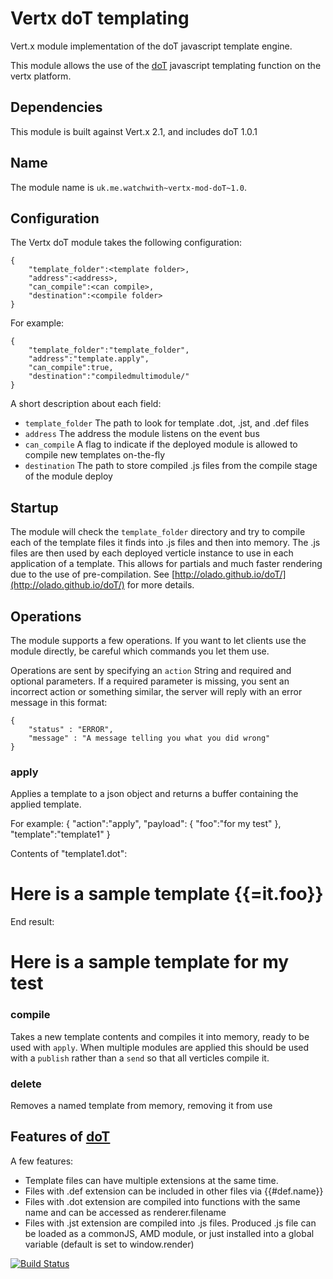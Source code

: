 Vertx doT templating
=============

Vert.x module implementation of the doT javascript template engine.

This module allows the use of the [doT](https://github.com/olado/doT/) javascript templating function on the vertx platform.

## Dependencies

This module is built against Vert.x 2.1, and includes doT 1.0.1

## Name

The module name is `uk.me.watchwith~vertx-mod-doT~1.0`.

## Configuration

The Vertx doT module takes the following configuration:

	{
		"template_folder":<template folder>,
		"address":<address>,
		"can_compile":<can compile>,
		"destination":<compile folder>
	}
	
For example:

	{
		"template_folder":"template_folder",
		"address":"template.apply",
		"can_compile":true,
		"destination":"compiledmultimodule/"
	}
	
A short description about each field:
* `template_folder` The path to look for template .dot, .jst, and .def files
* `address` The address the module listens on the event bus
* `can_compile` A flag to indicate if the deployed module is allowed to compile new templates on-the-fly
* `destination` The path to store compiled .js files from the compile stage of the module deploy
	
## Startup

The module will check the `template_folder` directory and try to compile each of the template files it finds into .js files and then into memory. The .js files are then used by each deployed verticle instance to use in each application of a template. This allows for partials and much faster rendering due to the use of pre-compilation. See [http://olado.github.io/doT/](http://olado.github.io/doT/) for more details. 

## Operations

The module supports a few operations. If you want to let clients use the module directly, be careful which commands you let them use.

Operations are sent by specifying an `action` String and required and optional parameters. If a required parameter is missing, you sent an incorrect action or something similar, the server will reply with an error message in this format:

    {
        "status" : "ERROR",        
        "message" : "A message telling you what you did wrong"
    }
    
### apply

Applies a template to a json object and returns a buffer containing the applied template.

For example:
	{
		"action":"apply",
		"payload": {
			"foo":"for my test"
			},
		"template":"template1"
	}     

Contents of "template1.dot":

<h1>Here is a sample template {{=it.foo}}</h1>

End result:

<h1>Here is a sample template for my test</h1>

### compile

Takes a new template contents and compiles it into memory, ready to be used with `apply`. When multiple modules are applied this should be used with a `publish` rather than a `send` so that all verticles compile it.

### delete

Removes a named template from memory, removing it from use

## Features of [doT](https://github/olado/doT/)

A few features:

* Template files can have multiple extensions at the same time.
* Files with .def extension can be included in other files via {{#def.name}}
* Files with .dot extension are compiled into functions with the same name and can be accessed as renderer.filename
* Files with .jst extension are compiled into .js files. Produced .js file can be loaded as a commonJS, AMD module, or just installed into a global variable (default is set to window.render)

    	
[![Build Status](https://travis-ci.org/chrismorgan/vertx-mod-doT.svg?branch=master)](https://travis-ci.org/chrismorgan/vertx-mod-doT)